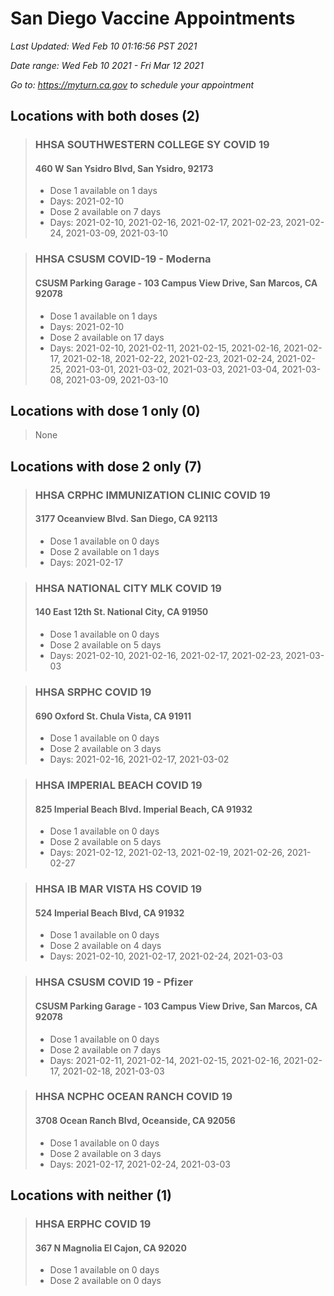# San Diego Vaccine Appointments
*Last Updated: Wed Feb 10 01:16:56 PST 2021*

*Date range: Wed Feb 10 2021 - Fri Mar 12 2021*

*Go to: <https://myturn.ca.gov> to schedule your appointment*


## Locations with both doses (2)

>### HHSA SOUTHWESTERN COLLEGE SY COVID 19
>#### 460 W San Ysidro Blvd, San Ysidro, 92173
>- Dose 1 available on 1 days
>  - Days: 2021-02-10
>- Dose 2 available on 7 days
>  - Days: 2021-02-10, 2021-02-16, 2021-02-17, 2021-02-23, 2021-02-24, 2021-03-09, 2021-03-10

>### HHSA CSUSM COVID-19 - Moderna
>#### CSUSM Parking Garage - 103 Campus View Drive, San Marcos, CA 92078
>- Dose 1 available on 1 days
>  - Days: 2021-02-10
>- Dose 2 available on 17 days
>  - Days: 2021-02-10, 2021-02-11, 2021-02-15, 2021-02-16, 2021-02-17, 2021-02-18, 2021-02-22, 2021-02-23, 2021-02-24, 2021-02-25, 2021-03-01, 2021-03-02, 2021-03-03, 2021-03-04, 2021-03-08, 2021-03-09, 2021-03-10

## Locations with dose 1 only (0)

>None

## Locations with dose 2 only (7)

>### HHSA CRPHC IMMUNIZATION CLINIC COVID 19
>#### 3177 Oceanview Blvd. San Diego, CA 92113
>- Dose 1 available on 0 days
>- Dose 2 available on 1 days
>  - Days: 2021-02-17

>### HHSA NATIONAL CITY MLK COVID 19
>#### 140 East 12th St. National City, CA 91950
>- Dose 1 available on 0 days
>- Dose 2 available on 5 days
>  - Days: 2021-02-10, 2021-02-16, 2021-02-17, 2021-02-23, 2021-03-03

>### HHSA SRPHC COVID 19
>#### 690 Oxford St. Chula Vista, CA 91911
>- Dose 1 available on 0 days
>- Dose 2 available on 3 days
>  - Days: 2021-02-16, 2021-02-17, 2021-03-02

>### HHSA IMPERIAL BEACH COVID 19
>#### 825 Imperial Beach Blvd. Imperial Beach, CA 91932
>- Dose 1 available on 0 days
>- Dose 2 available on 5 days
>  - Days: 2021-02-12, 2021-02-13, 2021-02-19, 2021-02-26, 2021-02-27

>### HHSA IB MAR VISTA HS COVID 19
>#### 524 Imperial Beach Blvd, CA 91932
>- Dose 1 available on 0 days
>- Dose 2 available on 4 days
>  - Days: 2021-02-10, 2021-02-17, 2021-02-24, 2021-03-03

>### HHSA CSUSM COVID 19 - Pfizer
>#### CSUSM Parking Garage - 103 Campus View Drive, San Marcos, CA 92078
>- Dose 1 available on 0 days
>- Dose 2 available on 7 days
>  - Days: 2021-02-11, 2021-02-14, 2021-02-15, 2021-02-16, 2021-02-17, 2021-02-18, 2021-03-03

>### HHSA NCPHC OCEAN RANCH COVID 19
>#### 3708 Ocean Ranch Blvd, Oceanside, CA 92056
>- Dose 1 available on 0 days
>- Dose 2 available on 3 days
>  - Days: 2021-02-17, 2021-02-24, 2021-03-03

## Locations with neither (1)

>### HHSA ERPHC COVID 19
>#### 367 N Magnolia El Cajon, CA 92020
>- Dose 1 available on 0 days
>- Dose 2 available on 0 days

